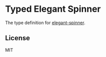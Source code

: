 # Typed Elegant Spinner

The type definition for [elegant-spinner](https://github.com/sindresorhus/elegant-spinner).

## License

MIT
